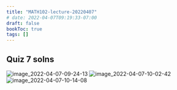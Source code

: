 ```yaml
---
title: "MATH102-lecture-20220407"
# date: 2022-04-07T09:19:33-07:00
draft: false
bookToc: true
tags: []
---
```


## Quiz 7 solns

![image_2022-04-07-09-24-13](/notes/image_2022-04-07-09-24-13.png)
![image_2022-04-07-10-02-42](/notes/image_2022-04-07-10-02-42.png)
![image_2022-04-07-10-14-08](/notes/image_2022-04-07-10-14-08.png)

